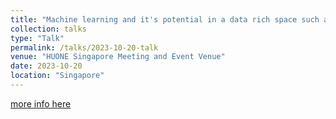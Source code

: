 ```yaml
---
title: "Machine learning and it's potential in a data rich space such as MICE"
collection: talks
type: "Talk"
permalink: /talks/2023-10-20-talk
venue: "HUONE Singapore Meeting and Event Venue"
date: 2023-10-20
location: "Singapore"
---
```


[more info here](https://www.linkedin.com/posts/saceos_mice-tourism-activity-7120961779467255809-Qv0A?utm_source=share&utm_medium=member_desktop)
